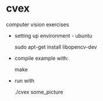 cvex
====

computer vision exercises

* setting up environment - ubuntu
    
    sudo apt-get install libopencv-dev

* compile example with:
 
	make

* run with

    ./cvex some_picture
